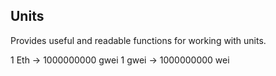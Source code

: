 ## Units

Provides useful and readable functions for working with units.

1 Eth -> 1000000000 gwei
1 gwei -> 1000000000 wei